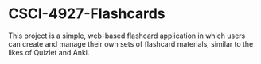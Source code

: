 # CSCI-4927-Flashcards
This project is a simple, web-based flashcard application in which users can create and manage their own sets of flashcard materials, similar to the likes of Quizlet and Anki.
